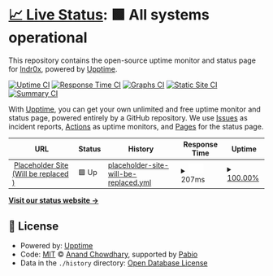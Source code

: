 # [📈 Live Status](https://lndr0x.github.io/status): <!--live status--> **🟩 All systems operational**

This repository contains the open-source uptime monitor and status page for [lndr0x](https://lndr0x.github.io/status), powered by [Upptime](https://github.com/upptime/upptime).

[![Uptime CI](https://github.com/lndr0x/status/workflows/Uptime%20CI/badge.svg)](https://github.com/lndr0x/status/actions?query=workflow%3A%22Uptime+CI%22)
[![Response Time CI](https://github.com/lndr0x/status/workflows/Response%20Time%20CI/badge.svg)](https://github.com/lndr0x/status/actions?query=workflow%3A%22Response+Time+CI%22)
[![Graphs CI](https://github.com/lndr0x/status/workflows/Graphs%20CI/badge.svg)](https://github.com/lndr0x/status/actions?query=workflow%3A%22Graphs+CI%22)
[![Static Site CI](https://github.com/lndr0x/status/workflows/Static%20Site%20CI/badge.svg)](https://github.com/lndr0x/status/actions?query=workflow%3A%22Static+Site+CI%22)
[![Summary CI](https://github.com/lndr0x/status/workflows/Summary%20CI/badge.svg)](https://github.com/lndr0x/status/actions?query=workflow%3A%22Summary+CI%22)

With [Upptime](https://upptime.js.org), you can get your own unlimited and free uptime monitor and status page, powered entirely by a GitHub repository. We use [Issues](https://github.com/lndr0x/status/issues) as incident reports, [Actions](https://github.com/lndr0x/status/actions) as uptime monitors, and [Pages](https://lndr0x.github.io/status) for the status page.

<!--start: status pages-->
<!-- This summary is generated by Upptime (https://github.com/upptime/upptime) -->
<!-- Do not edit this manually, your changes will be overwritten -->
<!-- prettier-ignore -->
| URL | Status | History | Response Time | Uptime |
| --- | ------ | ------- | ------------- | ------ |
| <img alt="" src="https://icons.duckduckgo.com/ip3/example.com.ico" height="13"> [Placeholder Site (Will be replaced )](https://example.com) | 🟩 Up | [placeholder-site-will-be-replaced.yml](https://github.com/lndr0x/status/commits/HEAD/history/placeholder-site-will-be-replaced.yml) | <details><summary><img alt="Response time graph" src="./graphs/placeholder-site-will-be-replaced/response-time-week.png" height="20"> 207ms</summary><br><a href="https://lndr0x.github.io/status/history/placeholder-site-will-be-replaced"><img alt="Response time 207" src="https://img.shields.io/endpoint?url=https%3A%2F%2Fraw.githubusercontent.com%2Flndr0x%2Fstatus%2FHEAD%2Fapi%2Fplaceholder-site-will-be-replaced%2Fresponse-time.json"></a><br><a href="https://lndr0x.github.io/status/history/placeholder-site-will-be-replaced"><img alt="24-hour response time 207" src="https://img.shields.io/endpoint?url=https%3A%2F%2Fraw.githubusercontent.com%2Flndr0x%2Fstatus%2FHEAD%2Fapi%2Fplaceholder-site-will-be-replaced%2Fresponse-time-day.json"></a><br><a href="https://lndr0x.github.io/status/history/placeholder-site-will-be-replaced"><img alt="7-day response time 207" src="https://img.shields.io/endpoint?url=https%3A%2F%2Fraw.githubusercontent.com%2Flndr0x%2Fstatus%2FHEAD%2Fapi%2Fplaceholder-site-will-be-replaced%2Fresponse-time-week.json"></a><br><a href="https://lndr0x.github.io/status/history/placeholder-site-will-be-replaced"><img alt="30-day response time 207" src="https://img.shields.io/endpoint?url=https%3A%2F%2Fraw.githubusercontent.com%2Flndr0x%2Fstatus%2FHEAD%2Fapi%2Fplaceholder-site-will-be-replaced%2Fresponse-time-month.json"></a><br><a href="https://lndr0x.github.io/status/history/placeholder-site-will-be-replaced"><img alt="1-year response time 207" src="https://img.shields.io/endpoint?url=https%3A%2F%2Fraw.githubusercontent.com%2Flndr0x%2Fstatus%2FHEAD%2Fapi%2Fplaceholder-site-will-be-replaced%2Fresponse-time-year.json"></a></details> | <details><summary><a href="https://lndr0x.github.io/status/history/placeholder-site-will-be-replaced">100.00%</a></summary><a href="https://lndr0x.github.io/status/history/placeholder-site-will-be-replaced"><img alt="All-time uptime 100.00%" src="https://img.shields.io/endpoint?url=https%3A%2F%2Fraw.githubusercontent.com%2Flndr0x%2Fstatus%2FHEAD%2Fapi%2Fplaceholder-site-will-be-replaced%2Fuptime.json"></a><br><a href="https://lndr0x.github.io/status/history/placeholder-site-will-be-replaced"><img alt="24-hour uptime 100.00%" src="https://img.shields.io/endpoint?url=https%3A%2F%2Fraw.githubusercontent.com%2Flndr0x%2Fstatus%2FHEAD%2Fapi%2Fplaceholder-site-will-be-replaced%2Fuptime-day.json"></a><br><a href="https://lndr0x.github.io/status/history/placeholder-site-will-be-replaced"><img alt="7-day uptime 100.00%" src="https://img.shields.io/endpoint?url=https%3A%2F%2Fraw.githubusercontent.com%2Flndr0x%2Fstatus%2FHEAD%2Fapi%2Fplaceholder-site-will-be-replaced%2Fuptime-week.json"></a><br><a href="https://lndr0x.github.io/status/history/placeholder-site-will-be-replaced"><img alt="30-day uptime 100.00%" src="https://img.shields.io/endpoint?url=https%3A%2F%2Fraw.githubusercontent.com%2Flndr0x%2Fstatus%2FHEAD%2Fapi%2Fplaceholder-site-will-be-replaced%2Fuptime-month.json"></a><br><a href="https://lndr0x.github.io/status/history/placeholder-site-will-be-replaced"><img alt="1-year uptime 100.00%" src="https://img.shields.io/endpoint?url=https%3A%2F%2Fraw.githubusercontent.com%2Flndr0x%2Fstatus%2FHEAD%2Fapi%2Fplaceholder-site-will-be-replaced%2Fuptime-year.json"></a></details>

<!--end: status pages-->

[**Visit our status website →**](https://lndr0x.github.io/status)

## 📄 License

- Powered by: [Upptime](https://github.com/upptime/upptime)
- Code: [MIT](./LICENSE) © [Anand Chowdhary](https://anandchowdhary.com), supported by [Pabio](https://pabio.com)
- Data in the `./history` directory: [Open Database License](https://opendatacommons.org/licenses/odbl/1-0/)

